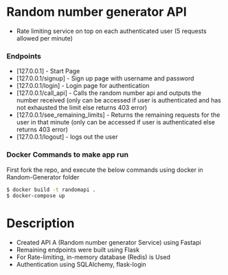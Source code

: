# Random number generator API 
  - Rate limiting service on top on each authenticated user (5 requests allowed per minute)

### Endpoints
* [127.0.0.1] - Start Page
* [127.0.0.1/signup] - Sign up page with username and password
* [127.0.0.1/login] - Login page for authentication
* [127.0.0.1/call_api] - Calls the random number api and outputs the number received (only can be accessed if user is authenticated and has not exhausted the limit else returns 403 error)
* [127.0.0.1/see_remaining_limits] - Returns the remaining requests for the user in that minute (only can be accessed if user is authenticated else returns 403 error)
* [127.0.0.1/logout] - logs out the user

### Docker Commands to make app run

First fork the repo, and execute the below commands using docker in Random-Generator folder

```sh
$ docker build -t randomapi .
$ docker-compose up
```
# Description

* Created API A (Random number generator Service) using Fastapi
* Remaining endpoints were built using Flask
* For Rate-limiting, in-memory database (Redis) is Used 
* Authentication using SQLAlchemy, flask-login 
